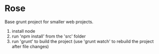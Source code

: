 # Rose

Base grunt project for smaller web projects.

1. install node
2. run 'npm install' from the 'src' folder
3. run 'grunt' to build the project
(use 'grunt watch' to rebuild the project after file changes)